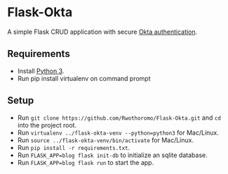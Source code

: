 # Flask-Okta

A simple Flask CRUD application with secure [Okta authentication](https://developer.okta.com/blog/2018/07/23/build-a-simple-crud-app-with-flask-and-python).

## Requirements

* Install [Python 3](https://www.python.org/downloads/).
* Run pip install virtualenv on command prompt

## Setup

* Run `git clone https://github.com/Rwothoromo/Flask-Okta.git` and `cd` into the project root.
* Run `virtualenv ../flask-okta-venv --python=python3` for Mac/Linux.
* Run `source ../flask-okta-venv/bin/activate` for Mac/Linux.
* Run `pip install -r requirements.txt`.
* Run `FLASK_APP=blog flask init-db` to initialize an sqlite database.
* Run `FLASK_APP=blog flask run` to start the app.
